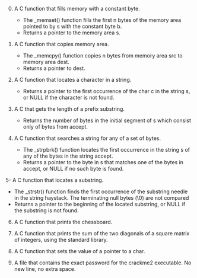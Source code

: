 0. A C function that fills memory with a constant byte.
   - The _memset() function fills the first n bytes of the memory area pointed to by s with the constant byte b.
   - Returns a pointer to the memory area s.

1. A C function that copies memory area.
   - The _memcpy() function copies n bytes from memory area src to memory area dest.
   - Returns a pointer to dest.

2. A C function that locates a character in a string.
   - Returns a pointer to the first occurrence of the char c in the string s, or NULL if the character is not found.

3. A C that gets the length of a prefix substring.
   - Returns the number of bytes in the initial segment of s which consist only of bytes from accept.

4. A C function that searches a string for any of a set of bytes.
   - The _strpbrk() function locates the first occurrence in the string s of any of the bytes in the string accept.
   - Returns a pointer to the byte in s that matches one of the bytes in accept, or NULL if no such byte is found.

5- A C function that locates a substring.
   - The _strstr() function finds the first occurrence of the substring needle in the string haystack. The terminating null bytes (\0) are not compared
   - Returns a pointer to the beginning of the located substring, or NULL if the substring is not found.

6. A C function that prints the chessboard.

7. A C function that prints the sum of the two diagonals of a square matrix of integers, using the standard library.

8. A C function that sets the value of a pointer to a char.

9. A file that contains the exact password for the crackme2 executable. No new line, no extra space.
